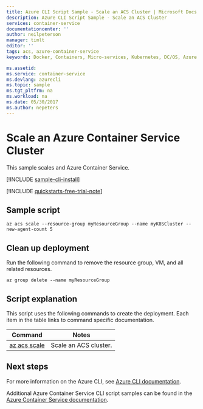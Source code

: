 ```yaml
---
title: Azure CLI Script Sample - Scale an ACS Cluster | Microsoft Docs
description: Azure CLI Script Sample - Scale an ACS Cluster
services: container-service
documentationcenter: ''
author: neilpeterson
manager: timlt
editor: ''
tags: acs, azure-container-service
keywords: Docker, Containers, Micro-services, Kubernetes, DC/OS, Azure

ms.assetid: 
ms.service: container-service
ms.devlang: azurecli
ms.topic: sample
ms.tgt_pltfrm: na
ms.workload: na
ms.date: 05/30/2017
ms.author: nepeters
---
```


# Scale an Azure Container Service Cluster

This sample scales and Azure Container Service. 

[!INCLUDE [sample-cli-install](../../../../includes/sample-cli-install.md)]

[!INCLUDE [quickstarts-free-trial-note](../../../../includes/quickstarts-free-trial-note.md)]

## Sample script

```azurecli
az acs scale --resource-group myResourceGroup --name myK8SCluster --new-agent-count 5
```

## Clean up deployment 

Run the following command to remove the resource group, VM, and all related resources.

```azurecli
az group delete --name myResourceGroup
```

## Script explanation

This script uses the following commands to create the deployment. Each item in the table links to command specific documentation.

| Command | Notes |
|---|---|
| [az acs scale](/cli/azure/acs#az_acs_scale) | Scale an ACS cluster. |

## Next steps

For more information on the Azure CLI, see [Azure CLI documentation](https://docs.microsoft.com/cli/azure/overview).

Additional Azure Container Service CLI script samples can be found in the [Azure Container Service documentation](../cli-samples.md).

